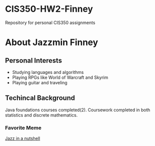# CIS350-HW2-Finney
Repository for personal CIS350 assignments


# About Jazzmin Finney

## Personal Interests
* Studying languages and algorithms
* Playing RPGs like World of Warcraft and Skyrim 
* Playing guitar and traveling

## Techincal Background
Java foundations courses completed(2). Coursework completed in both statistics and discrete mathematics. 

### Favorite Meme
[Jazz in a nutshell](https://brobible.com/wp-content/uploads/2020/08/50-best-memes-life-fixed.jpg)